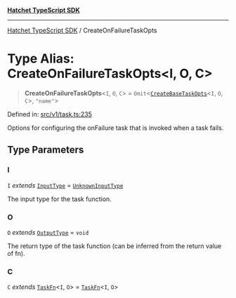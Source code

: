 [**Hatchet TypeScript SDK**](../README.md)

***

[Hatchet TypeScript SDK](../README.md) / CreateOnFailureTaskOpts

# Type Alias: CreateOnFailureTaskOpts\<I, O, C\>

> **CreateOnFailureTaskOpts**\<`I`, `O`, `C`\> = `Omit`\<[`CreateBaseTaskOpts`](CreateBaseTaskOpts.md)\<`I`, `O`, `C`\>, `"name"`\>

Defined in: [src/v1/task.ts:235](https://github.com/hatchet-dev/hatchet/blob/0288a24f2e9f14787135b399bd47182f4d1260d9/sdks/typescript/src/v1/task.ts#L235)

Options for configuring the onFailure task that is invoked when a task fails.

## Type Parameters

### I

`I` *extends* [`InputType`](InputType.md) = [`UnknownInputType`](UnknownInputType.md)

The input type for the task function.

### O

`O` *extends* [`OutputType`](OutputType.md) = `void`

The return type of the task function (can be inferred from the return value of fn).

### C

`C` *extends* [`TaskFn`](TaskFn.md)\<`I`, `O`\> = [`TaskFn`](TaskFn.md)\<`I`, `O`\>
